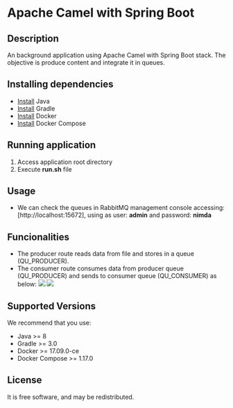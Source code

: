 # Apache Camel with Spring Boot

## Description
An background application using Apache Camel with Spring Boot stack. The objective is produce content and integrate it in queues.

## Installing dependencies
- [Install](http://www.oracle.com/technetwork/java/javase/downloads/index.html) Java
- [Install](https://gradle.org/install/) Gradle
- [Install](https://docs.docker.com/engine/installation/) Docker
- [Install](https://docs.docker.com/compose/install/) Docker Compose

## Running application
1. Access application root directory
2. Execute **run.sh** file
    
## Usage
- We can check the queues in RabbitMQ management console accessing: [http://localhost:15672], using as user: **admin** and password: **nimda**   

## Funcionalities
- The producer route reads data from file and stores in a queue (QU_PRODUCER).
- The consumer route consumes data from producer queue (QU_PRODUCER) and sends to consumer queue (QU_CONSUMER) as below:
![](https://ibb.co/e0N8pb?raw=true)
![](https://imagizer.imageshack.us/v2/579x362q90/923/5h5ZQV.png?raw=true)

## Supported Versions
We recommend that you use:
 - Java >= 8
 - Gradle >= 3.0
 - Docker >= 17.09.0-ce
 - Docker Compose >= 1.17.0
     
## License
It is free software, and may be redistributed.

